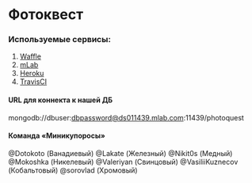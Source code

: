 # Фотоквест

### Используемые сервисы:
1. [Waffle](https://waffle.io/urfu-2015/team2)
2. [mLab](https://mlab.com)
3. [Heroku](https://www.heroku.com)
4. [TravisCI](https://travis-ci.org)

#### URL для коннекта к нашей ДБ
mongodb://dbuser:dbpassword@ds011439.mlab.com:11439/photoquest

#### Команда «Миникупоросы»

@Dotokoto (Ванадиевый)
@Lakate (Железный)
@Nikit0s (Медный)
@Mokoshka (Никелевый)
@Valeriyan (Свинцовый)
@VasiliiKuznecov (Кобальтовый)
@sorovlad (Хромовый)

